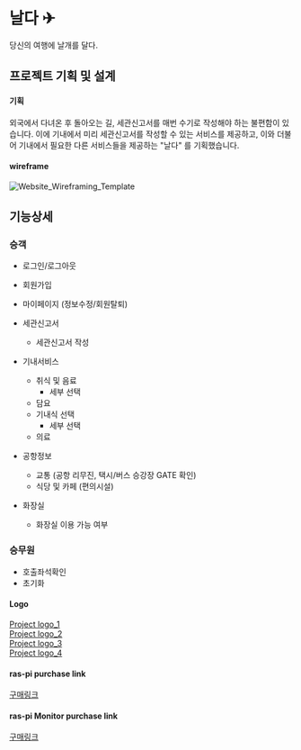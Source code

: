 # 날다 ✈

당신의 여행에 날개를 달다.

## 프로젝트 기획 및 설계

#### 기획

외국에서 다녀온 후 돌아오는 길, 세관신고서를 매번 수기로 작성해야 하는 불편함이 있습니다. 이에 기내에서 미리 세관신고서를 작성할 수 있는 서비스를 제공하고, 이와 더불어 기내에서 필요한 다른 서비스들을 제공하는 "날다" 를 기획했습니다.

#### wireframe
![Website_Wireframing_Template](/uploads/248c261502f266c7c5166a8152de2a52/Website_Wireframing_Template.jpg)

## 기능상세

### 승객

- 로그인/로그아웃
- 회원가입
- 마이페이지 (정보수정/회원탈퇴)

- 세관신고서
  - 세관신고서 작성
- 기내서비스
  - 취식 및 음료
    - 세부 선택
  - 담요
  - 기내식 선택
    - 세부 선택
  - 의료
- 공항정보
  - 교통 (공항 리무진, 택시/버스 승강장 GATE 확인)
  - 식당 및 카페 (편의시설)
- 화장실
  - 화장실 이용 가능 여부



### 승무원

- 호출좌석확인
- 초기화

#### Logo

[Project logo_1](/logo/1.png)<br/>
[Project logo_2](/logo/2.png)<br/>
[Project logo_3](/logo/3.png)<br/>
[Project logo_4](/logo/4.png)<br/>

#### ras-pi purchase link
[구매링크](http://item.gmarket.co.kr/DetailView/Item.asp?goodscode=1829898400&GoodsSale=Y&jaehuid=200002657)

#### ras-pi Monitor purchase link
[구매링크](https://eduino.kr/product/detail.html?product_no=1498&gclid=Cj0KCQjwlK-WBhDjARIsAO2sErTVKwdZeUwV51LiLANYUSgYUev3jP6TdAjH_hNdCOZQtRS23jfBNjMaAgeZEALw_wcB#none)
